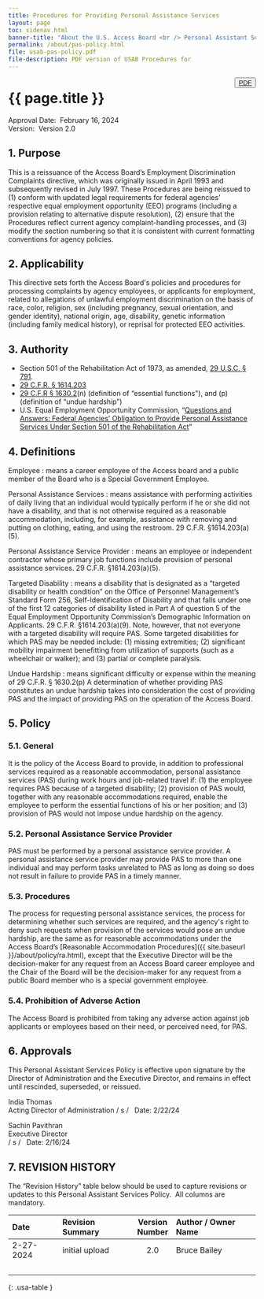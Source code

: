 ```yaml
---
title: Procedures for Providing Personal Assistance Services
layout: page
toc: sidenav.html
banner-title: "About the U.S. Access Board <br /> Personal Assistant Services Policy"
permalink: /about/pas-policy.html
file: usab-pas-policy.pdf
file-description: PDF version of USAB Procedures for 
---
```

<button type="button" class="usa-button--outline" style="float:right" title="{{ page.file-description }}"><a href="{{ site.baseurl }}/files/{{ page.file }}">PDF</a></button>

# {{ page.title }}

Approval Date:&nbsp; February 16, 2024 \
Version:&nbsp; Version 2.0

## 1. Purpose

This is a reissuance of the Access Board’s Employment Discrimination Complaints directive, which was originally issued in April 1993 and subsequently revised in July 1997.  These Procedures are being reissued to (1) conform with updated legal requirements for federal agencies’ respective equal employment opportunity (EEO) programs (including a provision relating to alternative dispute resolution), (2) ensure that the Procedures reflect current agency complaint-handling processes, and (3) modify the section numbering so that it is consistent with current formatting conventions for agency policies.

## 2. Applicability

This directive sets forth the Access Board's policies and procedures for processing complaints by agency employees, or applicants for employment, related to allegations of unlawful employment discrimination on the basis of race, color, religion, sex (including pregnancy, sexual orientation, and gender identity), national origin, age, disability, genetic information (including family medical history), or reprisal for protected EEO activities.

## 3. Authority

- Section 501 of the Rehabilitation Act of 1973, as amended, [29 U.S.C. § 791](https://www.govinfo.gov/app/details/USCODE-2022-title29/USCODE-2022-title29-chap16-subchapV-sec791).
- [29 C.F.R. § 1614.203](https://www.ecfr.gov/current/title-29/section-1614.203)
- [29 C.F.R § 1630.2](https://www.ecfr.gov/current/title-29/section-1630.2)(n) (definition of “essential functions"), and (p) (definition of “undue hardship”)
- U.S. Equal Employment Opportunity Commission, “[Questions and Answers: Federal Agencies’ Obligation to Provide Personal Assistance Services Under Section 501 of the Rehabilitation Act](https://www.eeoc.gov/laws/guidance/questions-answers-federal-agencies-obligation-provide-personal-assistance-services)”

##  4. Definitions

Employee
: means a career employee of the Access board and a public member of the Board who is a Special Government Employee.

Personal Assistance Services
: means assistance with performing activities of daily living that an individual would typically perform if he or she did not have a disability, and that is not otherwise required as a reasonable accommodation, including, for example, assistance with removing and putting on clothing, eating, and using the restroom. 29 C.F.R. §1614.203(a)(5).

Personal Assistance Service Provider
: means an employee or independent contractor whose primary job functions include provision of personal assistance services. 29 C.F.R. §1614.203(a)(5).

Targeted Disability
: means a disability that is designated as a “targeted disability or health condition” on the Office of Personnel Management’s Standard Form 256, Self-Identification of Disability and that falls under one of the first 12 categories of disability listed in Part A of question 5 of the Equal Employment Opportunity Commission’s Demographic Information on Applicants. 29 C.F.R. §1614.203(a)(9). Note, however, that not everyone with a targeted disability will require PAS. Some targeted disabilities for which PAS may be needed include: (1) missing extremities; (2) significant mobility impairment benefitting from utilization of supports (such as a wheelchair or walker); and (3) partial or complete paralysis.

Undue Hardship
: means significant difficulty or expense within the meaning of 29 C.F.R. § 1630.2(p)  A determination of whether providing PAS constitutes an undue hardship takes into consideration the cost of providing PAS and the impact of providing PAS on the operation of the Access Board.

## 5. Policy

### 5.1. General

It is the policy of the Access Board to provide, in addition to professional services required as a reasonable accommodation, personal assistance services (PAS) during work hours and job-related travel if:  (1) the employee requires PAS because of a targeted disability; (2) provision of PAS would, together with any reasonable accommodations required, enable the employee to perform the essential functions of his or her position; and (3) provision of PAS would not impose undue hardship on the agency. 

### 5.2. Personal Assistance Service Provider

PAS must be performed by a personal assistance service provider. A personal assistance service provider may provide PAS to more than one individual and may perform tasks unrelated to PAS as long as doing so does not result in failure to provide PAS in a timely manner.

### 5.3. Procedures

The process for requesting personal assistance services, the process for determining whether such services are required, and the agency's right to deny such requests when provision of the services would pose an undue hardship, are the same as for reasonable accommodations under the Access Board’s [Reasonable Accommodation Procedures]({{ site.baseurl }}/about/policy/ra.html), except that the Executive Director will be the decision-maker for any request from an Access Board career employee and the Chair of the Board will be the decision-maker for any request from a public Board member who is a special government employee. 

### 5.4. Prohibition of Adverse Action

The Access Board is prohibited from taking any adverse action against job applicants or employees based on their need, or perceived need, for PAS.

## 6. Approvals

This Personal Assistant Services Policy is effective upon signature by the Director of Administration and the Executive Director, and remains in effect until rescinded, superseded, or reissued.

India Thomas \
Acting Director of Administration 
/ s / &nbsp; Date: 2/22/24

Sachin Pavithran \
Executive Director \
/ s / &nbsp; Date: 2/16/24

## 7. REVISION HISTORY

The “Revision History” table below should be used to capture revisions or updates to this Personal Assistant Services Policy.&nbsp;
All columns are mandatory.

| Date      | Revision Summary | Version <br /> Number | Author / Owner Name |
| :---      | :---             | :---:                 | :---                |
| 2-27-2024 | initial upload   | 2.0                   | Bruce Bailey        |
| &nbsp;    | &nbsp;           | &nbsp;                | &nbsp;              |
{: .usa-table }
